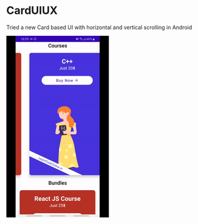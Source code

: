 # CardUIUX
Tried a new Card based UI with horizontal and vertical scrolling in Android




![gif](card.gif)
